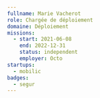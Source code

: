 ```yaml
---
fullname: Marie Vacherot
role: Chargée de déploiement
domaine: Déploiement
missions:
  - start: 2021-06-08
    end: 2022-12-31
    status: independent
    employer: Octo
startups:
  - mobilic
badges:
  - segur
---
```


